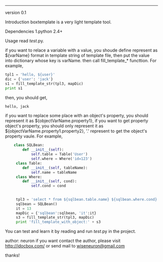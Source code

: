 --------------------------------------------------------------
version 
0.1

Introduction
boxtemplate is a very light template tool.
   

Dependencies
1.python 2.4+

Usage
   read _test_.py.
   
if you want to relace a variable with a value, you shoude define represent as ${varName} format in template string
of template file, then put the value into dictionary whose key is varName. then call fill_template_* functtion. For example,
```python
tpl1 = 'hello, ${user}'
dic = {'user': 'jack'}
s1 = fill_template_str(tpl3, mapDic)
print s1
```
then, you should get, 
```bash
hello, jack
```
if you want to replace some place with an object's property, you should represent it as ${objectVarName.property1}, 
if you want to get property object's property, you should only represent it as ${objectVarName.property1.property2}, 
'.' represent to get the object's property vaule. For example,
```python
    class SQLBean:
        def __init__(self):
            self.table = Table('User')
            self.where = Where('id=123')
     class Table:
        def __init__(self, tableName):
            self.name = tableName
     class Where:
        def __init__(self, cond):
            self.cond = cond
     
      
     tpl3 = 'select * from ${sqlbean.table.name} ${sqlbean.where.cond} and ${sqlbean.where.cond} and ${it};'
     sqlbean = SQLBean()
     it = 13
     mapDic = {'sqlbean':sqlbean, 'it':it}
     s3 = fill_template_str(tpl3, mapDic)
     print 'fill_template_with_object:' + s3
```
You can test and learn it by reading and run _test_.py in the project.      
      
author: neuron
if you want contact the author, please 
visit http://idocbox.com/ or send mail to wiseneuron@gmail.com

thanks!
     
